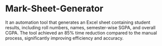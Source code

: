 # Mark-Sheet-Generator
It an automation tool that generates an Excel sheet containing student results, including roll numbers, names,  semester-wise SGPA, and overall CGPA. The tool achieved an 85% time reduction compared to the manual process,  significantly improving efficiency and accuracy.
